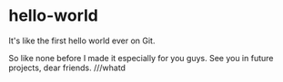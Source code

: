 # hello-world
It's like the first hello world ever on Git.

So like none before I made it especially for you guys.
See you in future projects, dear friends.
///whatd
